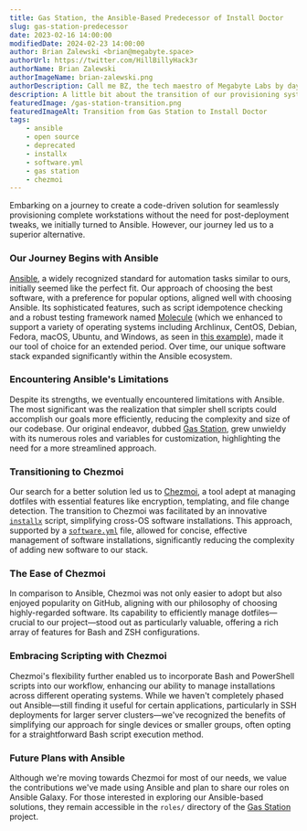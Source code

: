 ```yaml
---
title: Gas Station, the Ansible-Based Predecessor of Install Doctor
slug: gas-station-predecessor
date: 2023-02-16 14:00:00
modifiedDate: 2024-02-23 14:00:00
author: Brian Zalewski <brian@megabyte.space>
authorUrl: https://twitter.com/HillBillyHack3r
authorName: Brian Zalewski
authorImageName: brian-zalewski.png
authorDescription: Call me BZ, the tech maestro of Megabyte Labs by day, gym enthusiast, party animal, and ball game champion by night. Always up for a quirky chat about AI, deities, or time-hopping. Plotting world betterment one inspiration at a time.
description: A little bit about the transition of our provisioning system from Ansible to Chezmoi
featuredImage: /gas-station-transition.png
featuredImageAlt: Transition from Gas Station to Install Doctor
tags:
    - ansible
    - open source
    - deprecated
    - installx
    - software.yml
    - gas station
    - chezmoi
---
```


Embarking on a journey to create a code-driven solution for seamlessly provisioning complete workstations without the need for post-deployment tweaks, we initially turned to Ansible. However, our journey led us to a superior alternative.

### Our Journey Begins with Ansible

[Ansible](https://www.ansible.com/), a widely recognized standard for automation tasks similar to ours, initially seemed like the perfect fit. Our approach of choosing the best software, with a preference for popular options, aligned well with choosing Ansible. Its sophisticated features, such as script idempotence checking and a robust testing framework named [Molecule](https://github.com/ansible-community/molecule) (which we enhanced to support a variety of operating systems including Archlinux, CentOS, Debian, Fedora, macOS, Ubuntu, and Windows, as seen in [this example](https://github.com/megabyte-labs/ansible-androidstudio/tree/master/molecule)), made it our tool of choice for an extended period. Over time, our unique software stack expanded significantly within the Ansible ecosystem.

### Encountering Ansible's Limitations

Despite its strengths, we eventually encountered limitations with Ansible. The most significant was the realization that simpler shell scripts could accomplish our goals more efficiently, reducing the complexity and size of our codebase. Our original endeavor, dubbed [Gas Station](https://github.com/megabyte-labs/gas-station), grew unwieldy with its numerous roles and variables for customization, highlighting the need for a more streamlined approach.

### Transitioning to Chezmoi

Our search for a better solution led us to [Chezmoi](https://www.chezmoi.io/), a tool adept at managing dotfiles with essential features like encryption, templating, and file change detection. The transition to Chezmoi was facilitated by an innovative [`installx`](https://github.com/megabyte-labs/install.doctor/blob/master/home/dot_local/bin/executable_installx) script, simplifying cross-OS software installations. This approach, supported by a [`software.yml`](https://github.com/megabyte-labs/install.doctor/blob/master/software.yml) file, allowed for concise, effective management of software installations, significantly reducing the complexity of adding new software to our stack.

### The Ease of Chezmoi

In comparison to Ansible, Chezmoi was not only easier to adopt but also enjoyed popularity on GitHub, aligning with our philosophy of choosing highly-regarded software. Its capability to efficiently manage dotfiles—crucial to our project—stood out as particularly valuable, offering a rich array of features for Bash and ZSH configurations.

### Embracing Scripting with Chezmoi

Chezmoi's flexibility further enabled us to incorporate Bash and PowerShell scripts into our workflow, enhancing our ability to manage installations across different operating systems. While we haven't completely phased out Ansible—still finding it useful for certain applications, particularly in SSH deployments for larger server clusters—we've recognized the benefits of simplifying our approach for single devices or smaller groups, often opting for a straightforward Bash script execution method.

### Future Plans with Ansible

Although we're moving towards Chezmoi for most of our needs, we value the contributions we've made using Ansible and plan to share our roles on Ansible Galaxy. For those interested in exploring our Ansible-based solutions, they remain accessible in the `roles/` directory of the [Gas Station](https://github.com/megabyte-labs/Gas-Station/tree/master/roles) project.

